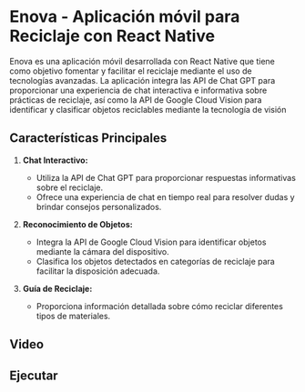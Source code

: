 # Enova - Aplicación móvil para Reciclaje con React Native

Enova es una aplicación móvil desarrollada con React Native que tiene como objetivo fomentar y facilitar el reciclaje mediante el uso de tecnologías avanzadas. La aplicación integra las API de Chat GPT para proporcionar una experiencia de chat interactiva e informativa sobre prácticas de reciclaje, así como la API de Google Cloud Vision para identificar y clasificar objetos reciclables mediante la tecnología de visión 

## Características Principales

1. **Chat Interactivo:**
   - Utiliza la API de Chat GPT para proporcionar respuestas informativas sobre el reciclaje.
   - Ofrece una experiencia de chat en tiempo real para resolver dudas y brindar consejos personalizados.

2. **Reconocimiento de Objetos:**
   - Integra la API de Google Cloud Vision para identificar objetos mediante la cámara del dispositivo.
   - Clasifica los objetos detectados en categorías de reciclaje para facilitar la disposición adecuada.

3. **Guía de Reciclaje:**
   - Proporciona información detallada sobre cómo reciclar diferentes tipos de materiales.

## Video 

## Ejecutar
